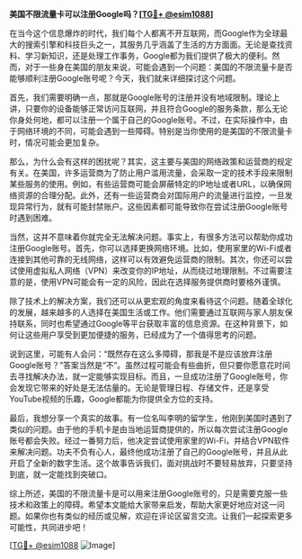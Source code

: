 **美国不限流量卡可以注册Google吗？[[TG💪+ @esim1088](https://t.me/s/esim1088)]**

在当今这个信息爆炸的时代，我们每个人都离不开互联网，而Google作为全球最大的搜索引擎和科技巨头之一，其服务几乎涵盖了生活的方方面面。无论是查找资料、学习新知识，还是处理工作事务，Google都为我们提供了极大的便利。然而，对于一些身在美国的朋友来说，可能会遇到一个问题：美国的不限流量卡是否能够顺利注册Google账号呢？今天，我们就来详细探讨这个问题。

首先，我们需要明确一点，那就是Google账号的注册并没有地域限制。理论上讲，只要你的设备能够正常访问互联网，并且符合Google的服务条款，那么无论你身处何地，都可以注册一个属于自己的Google账号。不过，在实际操作中，由于网络环境的不同，可能会遇到一些障碍。特别是当你使用的是美国的不限流量卡时，情况可能会更加复杂。

那么，为什么会有这样的困扰呢？其实，这主要与美国的网络政策和运营商的规定有关。在美国，许多运营商为了防止用户滥用流量，会采取一定的技术手段来限制某些服务的使用。例如，有些运营商可能会屏蔽特定的IP地址或者URL，以确保网络资源的合理分配。此外，还有一些运营商会对国际用户的流量进行监控，一旦发现异常行为，就有可能封禁账户。这些因素都可能导致你在尝试注册Google账号时遇到困难。

当然，这并不意味着你就完全无法解决问题。事实上，有很多方法可以帮助你成功注册Google账号。首先，你可以选择更换网络环境。比如，使用家里的Wi-Fi或者连接到其他可靠的无线网络，这样可以有效避免运营商的限制。其次，你还可以尝试使用虚拟私人网络（VPN）来改变你的IP地址，从而绕过地理限制。不过需要注意的是，使用VPN可能会有一定的风险，因此在选择服务提供商时要格外谨慎。

除了技术上的解决方案，我们还可以从更宏观的角度来看待这个问题。随着全球化的发展，越来越多的人选择在美国生活或工作。他们需要通过互联网与家人朋友保持联系，同时也希望通过Google等平台获取丰富的信息资源。在这种背景下，如何让这些用户享受到更加便捷的服务，已经成为了一个值得思考的问题。

说到这里，可能有人会问：“既然存在这么多障碍，那我是不是应该放弃注册Google账号？”答案当然是“不”。虽然过程可能会有些曲折，但只要你愿意花时间去寻找解决办法，就一定能够实现目标。而且，一旦成功注册了Google账号，你会发现它带来的好处是无法估量的。无论是管理日程、存储文件，还是享受YouTube视频的乐趣，Google都能为你提供全方位的支持。

最后，我想分享一个真实的故事。有一位名叫李明的留学生，他刚到美国时遇到了类似的问题。由于他的手机卡是由当地运营商提供的，所以每次尝试注册Google账号都会失败。经过一番努力后，他决定尝试使用家里的Wi-Fi，并结合VPN软件来解决问题。功夫不负有心人，最终他成功注册了自己的Google账号，并且从此开启了全新的数字生活。这个故事告诉我们，面对挑战时不要轻易放弃，只要坚持到底，就一定能找到突破口。

综上所述，美国的不限流量卡是可以用来注册Google账号的，只是需要克服一些技术和政策上的障碍。希望本文能给大家带来启发，帮助大家更好地应对这一问题。如果你也有类似的经历或见解，欢迎在评论区留言交流。让我们一起探索更多可能性，共同进步吧！

[[TG💪+ @esim1088](https://t.me/s/esim1088) ![Image](https://i.postimg.cc/4NQfJmqS/Snipaste-2025-05-13-00-14-12.png)]